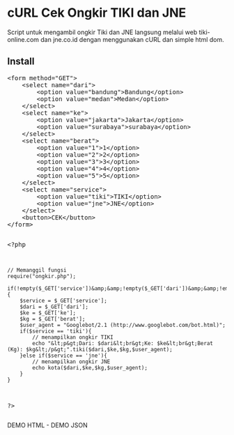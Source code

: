 # cURL Cek Ongkir TIKI dan JNE
Script untuk mengambil ongkir Tiki dan JNE langsung melalui web tiki-online.com dan jne.co.id dengan menggunakan cURL dan simple html dom.
<h2>Install</h2>
<pre>&lt;form method="GET"&gt;
    &lt;select name="dari"&gt;
        &lt;option value="bandung"&gt;Bandung&lt;/option&gt;
        &lt;option value="medan"&gt;Medan&lt;/option&gt;
    &lt;/select&gt;
    &lt;select name="ke"&gt;
        &lt;option value="jakarta"&gt;Jakarta&lt;/option&gt;
        &lt;option value="surabaya"&gt;surabaya&lt;/option&gt;
    &lt;/select&gt;
    &lt;select name="berat"&gt;
        &lt;option value="1"&gt;1&lt;/option&gt;
        &lt;option value="2"&gt;2&lt;/option&gt;
        &lt;option value="3"&gt;3&lt;/option&gt;
        &lt;option value="4"&gt;4&lt;/option&gt;
        &lt;option value="5"&gt;5&lt;/option&gt;
    &lt;/select&gt;
    &lt;select name="service"&gt;
        &lt;option value="tiki"&gt;TIKI&lt;/option&gt;
        &lt;option value="jne"&gt;JNE&lt;/option&gt;
    &lt;/select&gt;
    &lt;button&gt;CEK&lt;/button&gt;
&lt;/form&gt;

&lt;?php

    // Memanggil fungsi
    require("ongkir.php");

    if(!empty($_GET['service'])&amp;&amp;!empty($_GET['dari'])&amp;&amp;!empty($_GET['ke'])&amp;&amp;!empty($_GET['berat'])){
        $service = $_GET['service'];
        $dari = $_GET['dari'];
        $ke = $_GET['ke'];
        $kg = $_GET['berat'];
        $user_agent = "Googlebot/2.1 (http://www.googlebot.com/bot.html)";
        if($service == 'tiki'){
            // menampilkan ongkir TIKI
            echo "&lt;p&gt;Dari: $dari&lt;br&gt;Ke: $ke&lt;br&gt;Berat (Kg): $kg&lt;/p&gt;".tiki($dari,$ke,$kg,$user_agent);
        }else if($service == 'jne'){
            // menampilkan ongkir JNE
            echo kota($dari,$ke,$kg,$user_agent);
        }
    }

?&gt;</pre>

<p><ahref="http://ibacor.com/demo/cek-ongkir-tiki-jne" target="_BLANK">DEMO HTML</a> - <ahref="http://ibacor.com/api#bcr-ongkir" target="_BLANK">DEMO JSON</a></p>
